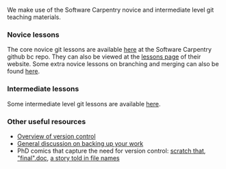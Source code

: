 We make use of the Software Carpentry novice and intermediate level git teaching materials. 

### Novice lessons

The core novice git lessons are available [here](https://github.com/swcarpentry/bc/tree/master/novice/git) at the Software Carpentry github bc repo. They can also be viewed at the [lessons page](http://www.software-carpentry.org/lessons.html) of their website. Some extra novice lessons on branching and merging can also be found [here](https://github.com/swcarpentry/bc/tree/master/novice/extras). 


### Intermediate lessons

Some intermediate level git lessons are available [here](https://github.com/swcarpentry/bc/blob/master/intermediate/git).


### Other useful resources
* [Overview of version control](http://drclimate.wordpress.com/2012/11/16/version-control/)  
* [General discussion on backing up your work](http://drclimate.wordpress.com/2013/04/16/backing-up-your-work/)  
* PhD comics that capture the need for version control: [scratch that](http://phdcomics.com/comics.php?f=1689), ["final".doc](http://www.phdcomics.com/comics/archive.php?comicid=1531), [a story told in file names](http://www.phdcomics.com/comics/archive.php?comicid=1323)
